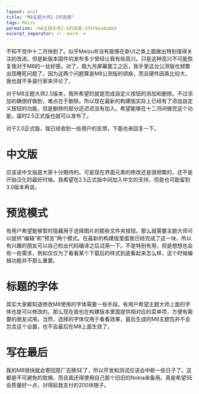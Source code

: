 ```yaml
---
layout: post
title: "M8主题大师2.5的进展"
tags: Meizu
permalink: /m8主题大师2-5的进展-d34f6ea4abbd
excerpt_separator: <!--more-->
---
```

不知不觉中十二月快到了。似乎Meizu并没有能够在新UI之类上面做出特别值得关注的改进。但是新版本固件的发布多少曾经让我有些高兴。只是这种高兴不可能恢复我对于M8的一丝好感。对了，既九月屏幕罢工之后，我手里这台公测版也频繁出现睡死问题了。因为这两个问题算是M8公测版的顽疾，而且硬件因素比较大，我也就不多装行家来评论了。

对于M8主题大师2.5版本，我所希望的就是完成自定义按钮的添加和删除。不过添加的确很好做到，难点在于删除。所以现在最新的构建版实际上已经有了添加自定义按钮的功能，但是删除的部分还迟迟没有加入。希望能够在十二月间做完这个功能，届时2.5正式版也就可以发布了。

对于2.0正式版，我已经收到一些用户的反馈，下面也来回复一下。
<!--more-->

# 中文版

应该说中文版是大家十分期待的。可是现在界面元素的修改还是很频繁的，还不是开始汉化的最好时候。我希望在2.5正式版中间加入中文的支持，但是也可能留到3.0版本再说。

# 预览模式

有用户希望能够暂时隐藏用于选择图片的那些文件夹按钮。那么就需要主题大师可以提供”编辑”和”预览”两个模式。在最新的构建版里面我已经完成了这一块，所以有兴趣的朋友可以自己检出代码编译之后试用一下。不是特别有用，但是想想也会有一些需求，例如仅仅为了看看某个下载后的样式到底看起来怎么样，这个时候编辑功能并不那么重要。

# 标题的字体

其实大家都知道修改M8使用的字体需要一些手段。有用户希望主题大师上面的字体也是可以修改的。那么现在我也在构建版本里面提供相对应的菜单项，方便有需要的朋友试用。当然，选择的字体仅用于看看效果，最后生成的M8主题包并不会包含这个设置，也不会最后在M8上面生效了。

# 写在最后

我的M8很快就会寄回原厂去换SE了，所以开发和测试应该会中断一些日子了。这都是不可避免的耽搁，而且我还得使用自己那个旧旧的Nokia来备用。真是希望SE会质量好一点，对得起我支付的200块银子。
